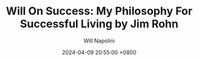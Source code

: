 ---
title: "Will On Success: My Philosophy For Successful Living by Jim Rohn"
author: Will Napolini
date: 2024-04-09 20:55:00 +0800
categories: [Mindset, Book-summaries]
tags:
  [
    my-philosophy-for-successful-living,
    jim-rohn,
    self-help,
    success,
    personal-development,
    mindset,
    goals,
    motivation,
    habits,
    time-management,
    positive-thinking,
    attitude,
    personal-growth,
    success-strategies,
    life-skills,
    prosperity,
    wealth-creation,
    financial-freedom,
    personal-achievement,
    self-improvement,
    achievement,
    personal-finance,
    motivation-and-success,
    success-principles,
    life-lessons,
    self-motivation
  ]
image: https://pbs.twimg.com/media/GO13AzjWgA4UkoJ?format=jpg&name=large
alt: "Will On Success: My Philosophy For Successful Living by Jim Rohn"
fallback:
  - 
  # Replace with the URL of your backup image
  -
  # Replace with the URL of your backup image
---